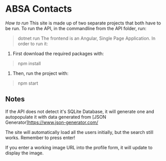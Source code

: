 # ABSA Contacts #

*How to run*
This site is made up of two separate projects that both have to be run.
To run the API, in the commandline from the API folder, run:
  > dotnet run
The frontend is an Angular, Single Page Application.  In order to run it:
1. First download the required packages with:
  > npm install
1. Then, run the project with:
  > npm start
  
## Notes ##

If the API does not detect it's SQLite Database, it will generate one and autopopulate it with data generated from 
[JSON Generator]https://www.json-generator.com/

The site will automatically load all the users initially, but the search still works.  Remember to press enter!

If you enter a working image URL into the profile form, it will update to display the image.
